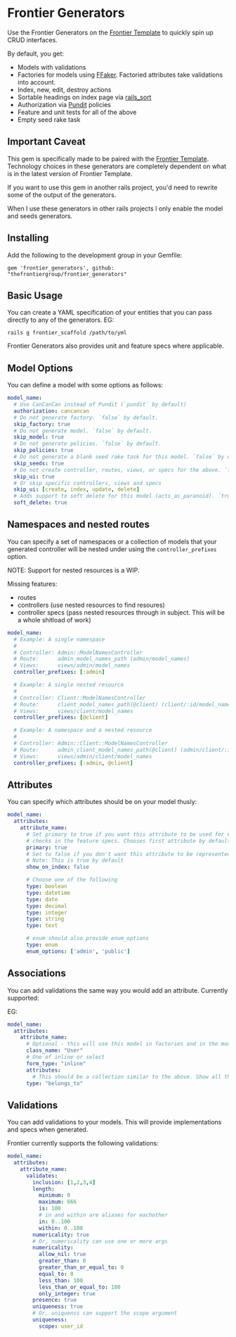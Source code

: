 # Frontier Generators

Use the Frontier Generators on the [Frontier Template](https://github.com/thefrontiergroup/rails-template) to quickly spin up CRUD interfaces.

By default, you get:
- Models with validations
- Factories for models using [FFaker](https://github.com/ffaker/ffaker). Factoried attributes take validations into account.
- Index, new, edit, destroy actions
- Sortable headings on index page via [rails_sort](https://github.com/thefrontiergroup/rails_sort)
- Authorization via [Pundit](https://github.com/elabs/pundit) policies
- Feature and unit tests for all of the above
- Empty seed rake task

## Important Caveat

This gem is specifically made to be paired with the [Frontier Template](https://github.com/thefrontiergroup/rails-template). Technology choices in these generators are completely dependent on what is in the latest version of Frontier Template.

If you want to use this gem in another rails project, you'd need to rewrite some of the output of the generators.

When I use these generators in other rails projects I only enable the model and seeds generators.

## Installing

Add the following to the development group in your Gemfile:

`gem 'frontier_generators', github: "thefrontiergroup/frontier_generators"`

## Basic Usage

You can create a YAML specification of your entities that you can pass directly to any of the generators. EG:

```
rails g frontier_scaffold /path/to/yml
```

Frontier Generators also provides unit and feature specs where applicable.

## Model Options

You can define a model with some options as follows:

```yaml
model_name:
  # Use CanCanCan instead of Pundit (`pundit` by default)
  authorization: cancancan
  # Do not generate factory. `false` by default.
  skip_factory: true
  # Do not generate model. `false` by default.
  skip_model: true
  # Do not generate policies. `false` by default.
  skip_policies: true
  # Do not generate a blank seed rake task for this model. `false` by default.
  skip_seeds: true
  # Do not create controller, routes, views, or specs for the above. `false` by default.
  skip_ui: true
  # Or skip specific controllers, views and specs
  skip_ui: [create, index, update, delete]
  # Adds support to soft delete for this model (acts_as_paranoid). `true` by default
  soft_delete: true
```

## Namespaces and nested routes

You can specify a set of namespaces or a collection of models that your generated controller will be nested under using the `controller_prefixes` option.

NOTE: Support for nested resources is a WIP.

Missing features:
- routes
- controllers (use nested resources to find resoures)
- controller specs (pass nested resources through in subject. This will be a whole shitload of work)

```yaml
model_name:
  # Example: A single namespace
  #
  # Controller: Admin::ModelNamesController
  # Route:      admin_model_names_path (admin/model_names)
  # Views:      views/admin/model_names
  controller_prefixes: [:admin]

  # Example: A single nested resource
  #
  # Controller: Client::ModelNamesController
  # Route:      client_model_names_path(@client) (client/:id/model_names)
  # Views:      views/client/model_names
  controller_prefixes: [@client]

  # Example: A namespace and a nested resource
  #
  # Controller: Admin::Client::ModelNamesController
  # Route:      admin_client_model_names_path(@client) (admin/client/:id/model_names)
  # Views:      views/admin/client/model_names
  controller_prefixes: [:admin, @client]
```

## Attributes

You can specify which attributes should be on your model thusly:

```yaml
model_name:
  attributes:
    attribute_name:
      # Set primary to true if you want this attribute to be used for #to_s and for
      # checks in the feature specs. Chooses first attribute by default.
      primary: true
      # Set to false if you don't want this attribute to be represented on the index
      # Note: This is true by default
      show_on_index: false

      # Choose one of the following
      type: boolean
      type: datetime
      type: date
      type: decimal
      type: integer
      type: string
      type: text

      # enum should also provide enum_options
      type: enum
      enum_options: ['admin', 'public']
```

## Associations

You can add validations the same way you would add an attribute. Currently supported:

EG:

```yaml
model_name:
  attributes:
    attribute_name:
      # Optional - this will use this model in factories and in the model
      class_name: "User"
      # One of inline or select
      form_type: "inline"
      attributes:
        # This should be a collection similar to the above. Show all the attributes and their type that you want to show in the inline form
      type: "belongs_to"
```

## Validations

You can add validations to your models. This will provide implementations and specs when generated.

Frontier currently supports the following validations:

```yaml
model_name:
  attributes:
    attribute_name:
      validates:
        inclusion: [1,2,3,4]
        length:
          minimum: 0
          maximum: 666
          is: 100
          # in and within are aliases for eachother
          in: 0..100
          within: 0..100
        numericality: true
        # Or, numericality can use one or more args
        numericality:
          allow_nil: true
          greater_than: 0
          greater_than_or_equal_to: 0
          equal_to: 0
          less_than: 100
          less_than_or_equal_to: 100
          only_integer: true
        presence: true
        uniqueness: true
        # Or, uniquenss can support the scope argument
        uniqueness:
          scope: user_id
```

